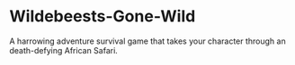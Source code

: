 # Wildebeests-Gone-Wild
A harrowing adventure survival game that takes your character through an death-defying African Safari.
